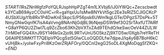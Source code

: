 $START$i1RsZNnWgfzPoYQLRJsphHpPZgT4m1LXVbj6/iJ0iYWQc+Zecscbwdtk3YCaB69AyzCC0sHC+rR+gaYqxUu1sMwBNYkVt5gc2Ee3sRlZ5CJlGCKcP4USbXUg/t1b8Rx1P4DwKnESkpcS/P56psk6UWm1kgLGTe/DPgzS7DsPk+5TNmyGNw0qnfK7isA4aVvng8NAnNjGdjBL9bNjepDSW9ef3O2SrTAxfUT7AlRf+G8aYP6QU2ZIwl7Lq9ZcZbo63Kh2bVXTxZAd9TEhdO/keSwcOeV44ZULW7/rM0eFGQ4XnJ9SY146kGx2jo9L9RTvUnU5O5kzZj9XTD5w/0Xgb7reYReTHQ6AIlPE5IMKfTT7QEIpVPQcgSst5GlwCLoOQDDLfw7djpeJ/Iq4y6B7BoH6kCvUHjBk+/yoIwFxyPri8KzOerZRjAFOry/0QCnl2egG25oDL4XgMoDqgSfZKQ==$END$